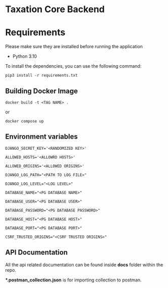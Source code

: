 # Taxation Core Backend

# Requirements

Please make sure they are installed before running the application

- Python 3.10

To install the dependencies, you can use the following command:

`pip3 install -r requirements.txt`

## Building Docker Image

`docker build -t <TAG NAME> .`

or

`docker compose up`

## Environment variables

```
DJANGO_SECRET_KEY='<RANDOMIZED KEY>'

ALLOWED_HOSTS='<ALLOWRD HOSTS>'

ALLOWED_ORIGINS='<ALLOWED ORIGINS>'

DJANGO_LOG_PATH="<PATH TO LOG FILE>"

DJANGO_LOG_LEVEL="<LOG LEVEL>"

DATABASE_NAME="<PG DATABASE NAME>"

DATABASE_USER="<PG DATABASE USER>"

DATABASE_PASSWORD="<PG DATABASE PASSWORD>"

DATABASE_HOST="<PG DATABASE HOST>"

DATABASE_PORT="<PG DATABASE PORT>"

CSRF_TRUSTED_ORIGINS="<CSRF TRUSTED ORIGINS>"

```

## API Documentation

All the api related documentation can be found inside **docs** folder within the repo.

**\*.postman_collection.json** is for importing collection to postman.

